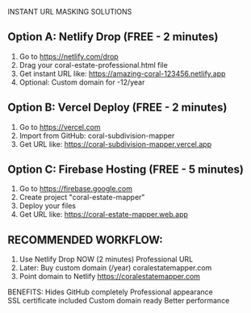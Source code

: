 ﻿ INSTANT URL MASKING SOLUTIONS

## Option A: Netlify Drop (FREE - 2 minutes)
1. Go to https://netlify.com/drop
2. Drag your coral-estate-professional.html file
3. Get instant URL like: https://amazing-coral-123456.netlify.app
4. Optional: Custom domain for -12/year

## Option B: Vercel Deploy (FREE - 2 minutes)  
1. Go to https://vercel.com
2. Import from GitHub: coral-subdivision-mapper
3. Get URL like: https://coral-subdivision-mapper.vercel.app

## Option C: Firebase Hosting (FREE - 5 minutes)
1. Go to https://firebase.google.com
2. Create project "coral-estate-mapper"
3. Deploy your files
4. Get URL like: https://coral-estate-mapper.web.app

## RECOMMENDED WORKFLOW:
1. Use Netlify Drop NOW (2 minutes)  Professional URL
2. Later: Buy custom domain (/year)  coralestatemapper.com
3. Point domain to Netlify  https://coralestatemapper.com

BENEFITS:
 Hides GitHub completely
 Professional appearance  
 SSL certificate included
 Custom domain ready
 Better performance
